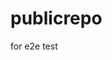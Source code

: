 # publicrepo
for e2e test




















































































































































































































































































































































































































































































































































































































































































































































































































































































































































































































































































































































































































































































































































































































































